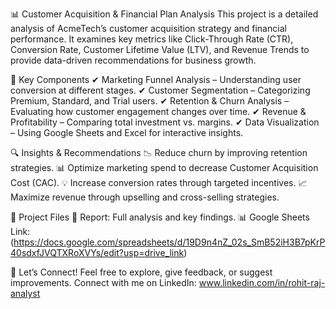 📊 Customer Acquisition & Financial Plan Analysis
This project is a detailed analysis of AcmeTech’s customer acquisition strategy and financial performance. It examines key metrics like Click-Through Rate (CTR), Conversion Rate, Customer Lifetime Value (LTV), and Revenue Trends to provide data-driven recommendations for business growth.

📌 Key Components
✔ Marketing Funnel Analysis – Understanding user conversion at different stages.
✔ Customer Segmentation – Categorizing Premium, Standard, and Trial users.
✔ Retention & Churn Analysis – Evaluating how customer engagement changes over time.
✔ Revenue & Profitability – Comparing total investment vs. margins.
✔ Data Visualization – Using Google Sheets and Excel for interactive insights.

🔍 Insights & Recommendations
📉 Reduce churn by improving retention strategies.
📊 Optimize marketing spend to decrease Customer Acquisition Cost (CAC).
💡 Increase conversion rates through targeted incentives.
📈 Maximize revenue through upselling and cross-selling strategies.

📂 Project Files
📄 Report: Full analysis and key findings.
📊 Google Sheets Link: (https://docs.google.com/spreadsheets/d/19D9n4nZ_02s_SmB52iH3B7pKrP40sdxfJVQTXRoXVYs/edit?usp=drive_link)

🚀 Let’s Connect!
Feel free to explore, give feedback, or suggest improvements. Connect with me on LinkedIn: www.linkedin.com/in/rohit-raj-analyst

